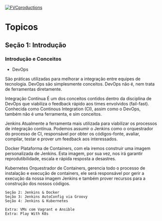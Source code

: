 <a href="https://gitlab.com/rocha.public/cursos/jenkins-em-larga-escala/-/wikis/home"><img src="https://gitlab.com/rocha.public/cursos/jenkins-em-larga-escala/-/wikis/images/missaodevops-jenkins-docker-kube.png" title="FVCproductions" alt="FVCproductions"></a>

# Topicos


## Seção 1: Introdução

### Introdução e Conceitos

- DevOps

São práticas utilizadas para melhorar a integração entre equipes de tecnologia.
DevOps são simplesmente conceitos. DevOps não é, nem trata de ferramentas diretamente.


Integração Contínua
É um dos conceitos contidos dentro da disciplina de DevOps que viabiliza o feedback rápido aos times envolvidos (fail-fast). Conhecida como Continous Integration (CI), assim como o DevOps, também não é uma ferramenta, e sim conceitos.


Jenkins
Atualmente a ferramenta mais utilizada para viabilizar os processos de integração contínua. Podemos assumir o Jenkins como o orquestrador do processo de CI, responsável por obter os códigos-fonte, avaliar, compilar, testar e prover um feedback aos interessados.


Docker
Plataforma de Containers, com ela iremos construir uma imagem personalizada de Jenkins. Esta imagem, por sua vez, nos irá garantir reprodutibilidade, escala e rápida resposta a desastres.


Kubernetes
Orquestrador de Containers, gerencia todo o processo de instalação e execução de containers, ele será responsável por gerir a execução da nossa imagem Jenkins e também prover recursos para a construção dos nossos códigos.

```
Seção 2: Jenkins & Docker
Seção 3: Jenkins AutoConfig via Groovy
Seção 4: Jenkins & Kubernetes

Extra: VMs com Vagrant e Ansible
Extra: Play With K8s

